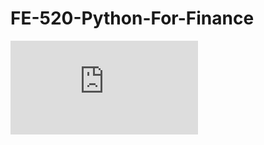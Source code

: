 # FE-520-Python-For-Finance

![](https://github.com/parthxparab/FE-520-Python-For-Finance/blob/master/Project/FE520.pdf)
